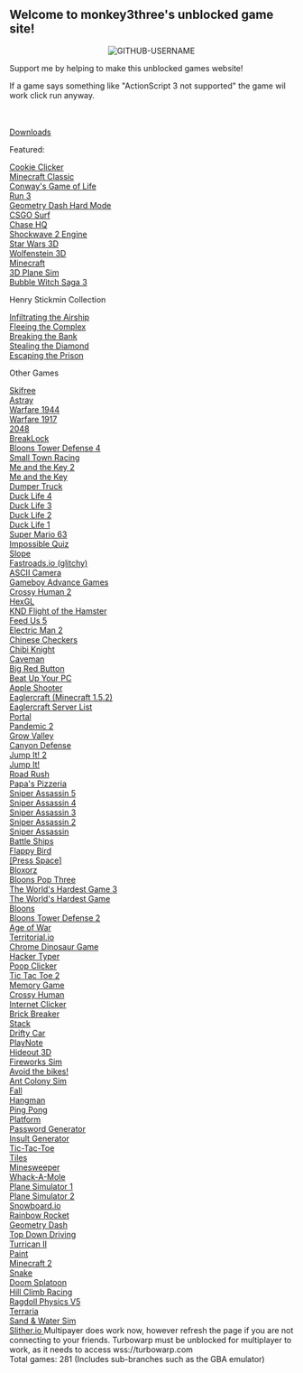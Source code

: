 
## Welcome to monkey3three's unblocked game site!
<p align="center"> <img src="https://komarev.com/ghpvc/?username=GITHUB-USERNAME&label=Site%20views&color=ce9927&style=flat" alt="GITHUB-USERNAME" /> </p>
<p>Support me by helping to make this unblocked games website!<p>
<p>If a game says something like "ActionScript 3 not supported" the game wil work click run anyway.<p>
<br>
<br>
<a href="/unblocked88.github.io/downloads.html">  Downloads </a>
<br>
<p>Featured:<p>
<a href="/unblocked88.github.io/games/cookieclicker-gh-pages/cookie.html">  Cookie Clicker </a>
<br>
<a href="/unblocked88.github.io/games/mc-classic/index.html">  Minecraft Classic </a>
<br>
<a href="/unblocked88.github.io/games/Life.htm">  Conway's Game of Life </a>
<br>
<a href="/unblocked88.github.io/games/run3.html">  Run 3 </a>
<br>
<a href="/unblocked88.github.io/games/geounbroken.html">  Geometry Dash Hard Mode </a>
<br>
<a href="/unblocked88.github.io/games/surf.html">  CSGO Surf </a>
<br>
<a href="/unblocked88.github.io/games/Chase HQ.html">  Chase HQ </a>
<br>
<a href="/unblocked88.github.io/games/shockwave2-overhaul-exp2f.html">  Shockwave 2 Engine </a>
<br>
<a href="/unblocked88.github.io/games/3D Star Wars 0.9.html">  Star Wars 3D </a>
<br>
<a href="/unblocked88.github.io/games/wolf-i.html">  Wolfenstein 3D </a>
<br>
<a href="/unblocked88.github.io/games/Minecraft V6.html">  Minecraft </a>
<br>
<a href="/unblocked88.github.io/games/3D Plane Game v2.html">  3D Plane Sim </a>
<br>
<a href="/unblocked88.github.io/games/Bubble Scratch v0 (1).html">  Bubble Witch Saga 3 </a>
<br>
<p>Henry Stickmin Collection<p>
<a href="/unblocked88.github.io/flash/flash pages/Infiltrating The Airship.html">  Infiltrating the Airship </a>
<br>
<a href="/unblocked88.github.io/flash/flash pages/Fleeing the Complex.html">  Fleeing the Complex </a>
<br>
<a href="/unblocked88.github.io/flash/flash pages/Breaking the Bank.html">  Breaking the Bank </a>
<br>
<a href="/unblocked88.github.io/flash/flash pages/Stealing the Diamond.html">  Stealing the Diamond </a>
<br>
<a href="/unblocked88.github.io/flash/flash pages/Escaping the Prison.html">  Escaping the Prison </a>
<br>
<p>Other Games<p>
<a href="/unblocked88.github.io/games/Skifree.js-master/Skifree.js-master/index.html">  Skifree </a>
<br>
<a href="/unblocked88.github.io/games/Astray-master/Astray-master/index.html">  Astray </a>
<br>
<a href="/unblocked88.github.io/flash/flash pages/Warfare 1944.html">  Warfare 1944 </a>
<br>
<a href="/unblocked88.github.io/flash/flash pages/Warfare 1917.html">  Warfare 1917 </a>
<br>
<a href="/unblocked88.github.io/games/2048/index.html">  2048 </a>
<br>
<a href="/unblocked88.github.io/games/breaklock/index.html">  BreakLock </a>
<br>
<a href="/unblocked88.github.io/games/btd4/index.html">  Bloons Tower Defense 4 </a>
<br>
<a href="/unblocked88.github.io/flash/flash pages/Small-Town-Racing.html">  Small Town Racing </a>
<br>
<a href="/unblocked88.github.io/flash/flash pages/Me and the Key 2.html">  Me and the Key 2 </a>
<br>
<a href="/unblocked88.github.io/flash/flash pages/Me and the Key.html">  Me and the Key </a>
<br>
<a href="/unblocked88.github.io/flash/flash pages/Dumper Truck.html">  Dumper Truck </a>
<br>
<a href="/unblocked88.github.io/flash/flash pages/Duck Life 4.html">  Duck Life 4 </a>
<br>
<a href="/unblocked88.github.io/flash/flash pages/Duck Life 3.html">  Duck Life 3 </a>
<br>
<a href="/unblocked88.github.io/flash/flash pages/Duck Life 2.html">  Duck Life 2 </a>
<br>
<a href="/unblocked88.github.io/flash/flash pages/Duck_Life_1.html">  Duck Life 1 </a>
<br>
<a href="/unblocked88.github.io/flash/flash pages/Super Mario 63.html">  Super Mario 63 </a>
<br>
<a href="/unblocked88.github.io/flash/flash pages/The Impossible Quiz.html">  Impossible Quiz </a>
<br>
<a href="/unblocked88.github.io/games/Slope-Game-main/Slope-Game-main/index.html">  Slope </a>
<br>
<a href="/unblocked88.github.io/games/fastroads-master/fastroads-master/index.html">  Fastroads.io (glitchy) </a>
<br>
<a href="/unblocked88.github.io/games/acsiicamera.html">  ASCII Camera </a>
<br>
<a href="/unblocked88.github.io/games/gamse-gh-pages/index.html">  Gameboy Advance Games </a>
<br>
<a href="/unblocked88.github.io/games/Highway-Traffic-Racer-master/Highway-Traffic-Racer-master/index.html">  Crossy Human 2 </a>
<br>
<a href="/unblocked88.github.io/games/HexGL-master/HexGL-master/index.html">  HexGL </a>
<br>
<a href="/unblocked88.github.io/flash/flash pages/KND - Flight of the Hamster.html">  KND Flight of the Hamster </a>
<br>
<a href="/unblocked88.github.io/flash/flash pages/Feed Us 5.html">  Feed Us 5 </a>
<br>
<a href="/unblocked88.github.io/flash/flash pages/Electric Man 2.html">  Electric Man 2 </a>
<br>
<a href="/unblocked88.github.io/flash/flash pages/Chinese Checkers.html">  Chinese Checkers </a>
<br>
<a href="/unblocked88.github.io/flash/flash pages/Chibi Knight.html">  Chibi Knight </a>
<br>
<a href="/unblocked88.github.io/flash/flash pages/Caveman.html">  Caveman </a>
<br>
<a href="/unblocked88.github.io/flash/flash pages/Big Red Button.html">  Big Red Button </a>
<br>
<a href="/unblocked88.github.io/flash/flash pages/Beat Up Your PC.html">  Beat Up Your PC </a>
<br>
<a href="/unblocked88.github.io/flash/flash pages/Apple Shooter.html">  Apple Shooter </a>
<br>
<a href="/unblocked88.github.io/games/eaglercraft/web/index.html">  Eaglercraft (Minecraft 1.5.2) </a>
<br>
<a href="https://github.com/monkey3three/unblocked88.github.io/wiki/Eaglercraft-Server-List">  Eaglercraft Server List </a>
<br>
<a href="/unblocked88.github.io/flash/flash pages/Portal.html">  Portal </a>
<br>
<a href="/unblocked88.github.io/flash/flash pages/Pandemic 2.html">  Pandemic 2 </a>
<br>
<a href="/unblocked88.github.io/flash/flash pages/Grow Valley.html">  Grow Valley </a>
<br>
<a href="/unblocked88.github.io/flash/flash pages/Canyon Defense.html">  Canyon Defense </a>
<br>
<a href="/unblocked88.github.io/flash/flash pages/Jump It! 2.html">  Jump It! 2 </a>
<br>
<a href="/unblocked88.github.io/flash/flash pages/Jump It!.html"> Jump It! </a>
<br>
<a href="/unblocked88.github.io/flash/flash pages/Road Rush.html">  Road Rush </a>
<br>
<a href="/unblocked88.github.io/flash/flash pages/Papa's Pizzeria.html">  Papa's Pizzeria </a>
<br>
<a href="/unblocked88.github.io/flash/flash pages/Sniper Assassin 5.html">   Sniper Assassin 5 </a>
<br>
<a href="/unblocked88.github.io/flash/flash pages/Sniper Assassin 4.html">   Sniper Assassin 4 </a>
<br>
<a href="/unblocked88.github.io/flash/flash pages/Sniper Assassin 3.html">   Sniper Assassin 3 </a>
<br>
<a href="/unblocked88.github.io/flash/flash pages/Sniper Assassin 2.html">   Sniper Assassin 2 </a>
<br>
<a href="/unblocked88.github.io/flash/flash pages/Sniper Assassin.html">  Sniper Assassin </a>
<br>
<a href="/unblocked88.github.io/flash/flash pages/Battle Ships.html">  Battle Ships </a>
<br>
<a href="/unblocked88.github.io/flash/flash pages/Flappy Bird.html">  Flappy Bird </a>
<br>
<a href="/unblocked88.github.io/games/spacepress.html">  [Press Space] </a>
<br>
<a href="/unblocked88.github.io/flash/flash pages/Bloxorz.html">  Bloxorz </a>
<br>
<a href="/unblocked88.github.io/flash/flash pages/Bloons Pop Three.html">  Bloons Pop Three </a>
<br>
<a href="/unblocked88.github.io/flash/flash pages/The World's Hardest Game 3.html">  The World's Hardest Game 3 </a>
<br>
<a href="/unblocked88.github.io/flash/flash pages/The World's Hardest Game.html">  The World's Hardest Game </a>
<br>
<a href="/unblocked88.github.io/flash/flash pages/bloons tower defense.html">  Bloons </a>
<br>
<a href="/unblocked88.github.io/flash/flash pages/bloons tower defense 2.html">  Bloons Tower Defense 2 </a>
<br>
<a href="/unblocked88.github.io/flash/flash pages/Age of War.html">  Age of War </a>
<br>
<a href="/unblocked88.github.io/games/territorial-io.html">  Territorial.io </a>
<br>
<a href="/unblocked88.github.io/games/dino/dinomaster/original/404.html">  Chrome Dinosaur Game </a>
<br>
<a href="/unblocked88.github.io/games/Hacker Typer.html">  Hacker Typer </a>
<br>
<a href="/unblocked88.github.io/flash/flash pages/Poop Clicker.html">  Poop Clicker </a>
<br>
<a href="/unblocked88.github.io/games/tttjs/ttt.html">  Tic Tac Toe 2 </a>
<br>
<a href="/unblocked88.github.io/games/Memory-Game/Memory-Game-master/Memory Game/index.html">  Memory Game </a>
<br>
<a href="/unblocked88.github.io/games/Classic-Arcade-Game-master/Classic-Arcade-Game-master/Classic Arcade Game/index.html">  Crossy Human </a>
<br>
<a href="/unblocked88.github.io/games/internetclicker.html">  Internet Clicker </a>
<br>
<a href="/unblocked88.github.io/games/brick-breaker.html">  Brick Breaker </a>
<br>
<a href="/unblocked88.github.io/games/stack.html">  Stack </a>
<br>
<a href="/unblocked88.github.io/games/drifty car.html">  Drifty Car </a>
<br>
<a href="/unblocked88.github.io/games/PlayNote v0.html">  PlayNote </a>
<br>
<a href="/unblocked88.github.io/games/Hideout 3D.html">  Hideout 3D </a>
<br>
<a href="/unblocked88.github.io/games/adjustable-fireworks.html">  Fireworks Sim
<br>
<a href="/unblocked88.github.io/games/avoid-the-bikes.html">  Avoid the bikes! </a>
<br>
<a href="/unblocked88.github.io/games/ant_colony.html">  Ant Colony Sim </a>
<br>
<a href="/unblocked88.github.io/games/fall_game.html">  Fall </a>
<br>
<a href="/unblocked88.github.io/hangman.html">  Hangman </a>
<br>
<a href="/unblocked88.github.io/games/ping-pong.html">  Ping Pong </a>
<br>
<a href="/unblocked88.github.io/games/platform.html">  Platform </a>
<br>
<a href="/unblocked88.github.io/games/randomPassword.html">  Password Generator </a>
<br>
<a href="/unblocked88.github.io/games/strange_insults.html">  Insult Generator </a>
<br>
<a href="/unblocked88.github.io/games/tic-tac-toe.html">  Tic-Tac-Toe </a>
<br>
<a href="/unblocked88.github.io/games/games/tiles.html">  Tiles </a>
<br>
<a href="/unblocked88.github.io/games/webmine.html">  Minesweeper </a>
<br>
<a href="/unblocked88.github.io/games/whack-a-mole.html">  Whack-A-Mole </a>
<br>
<a href="/unblocked88.github.io/games/3D Plane sim v1.html">  Plane Simulator 1 </a>
<br>
<a href="/unblocked88.github.io/games/3d Plane Sim.html">  Plane Simulator 2 </a>
<br>
<a href="/unblocked88.github.io/games/Snowboard Physics Test v0.html">  Snowboard.io </a>
<br>
<a href="/unblocked88.github.io/games/Rainbow Rocket v0.html">  Rainbow Rocket </a>
<br>
<a href="/unblocked88.github.io/games/Geometry Dash v1.html">  Geometry Dash </a>
<br>
<a href="/unblocked88.github.io/games/Top Down 3D City Experiment v1.html">  Top Down Driving </a>
<br>
<a href="/unblocked88.github.io/games/Turrican II.html">  Turrican II  </a>
<br>
<a href="/unblocked88.github.io/games/Paint Extended Starter Project.html">  Paint </a>
<br>
<a href="/unblocked88.github.io/games/Minecraft 3D.html">  Minecraft 2 </a>
<br>
<a href="/unblocked88.github.io/games/snake.html"> Snake </a>
<br>
<a href="/unblocked88.github.io/games/Doom Splatoon V5.html"> Doom Splatoon </a>
<br>
<a href="/unblocked88.github.io/games/Hill Climb Racing v1.html"> Hill Climb Racing </a>
<br>
<a href="/unblocked88.github.io/games/Ragdoll Physics v5.html"> Ragdoll Physics V5 </a>
<br>
<a href="/unblocked88.github.io/games/terraria.html">  Terraria </a>
<br>
<a href="/unblocked88.github.io/games/sandandwater.html">  Sand & Water Sim </a>
<br>
<a href="/unblocked88.github.io/games/slither.io v1 (1).html">  Slither.io </a> Multipayer does work now, however refresh the page if you are not connecting to your friends. Turbowarp must be unblocked for multiplayer to work, as it needs to access wss://turbowarp.com
<br>
 Total games: 281 (Includes sub-branches such as the GBA emulator)
        


